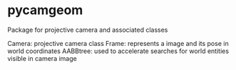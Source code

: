 # pycamgeom
Package for projective camera and associated classes

Camera: projective camera class
Frame: represents a image and its pose in world coordinates
AABBtree: used to accelerate searches for world entities visible in camera image
